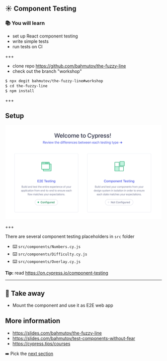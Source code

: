 ## ☀️ Component Testing

### 📚 You will learn

- set up React component testing
- write simple tests
- run tests on CI

+++

- clone repo https://github.com/bahmutov/the-fuzzy-line
- check out the branch "workshop"

```
$ npx degit bahmutov/the-fuzzy-line#workshop
$ cd the-fuzzy-line
$ npm install
```

+++

## Setup

![Setup component testing](./img/setup-type.png)

+++

There are several component testing placeholders in `src` folder

- ⌨️ `src/components/Numbers.cy.js`
- ⌨️ `src/components/Difficulty.cy.js`
- ⌨️ `src/components/Overlay.cy.js`

**Tip:** read https://on.cypress.io/component-testing

---

## 📝 Take away

- Mount the component and use it as E2E web app

## More information

- https://slides.com/bahmutov/the-fuzzy-line
- https://slides.com/bahmutov/test-components-without-fear
- https://cypress.tips/courses

➡️ Pick the [next section](https://github.com/bahmutov/cypress-workshop-basics#contents)
